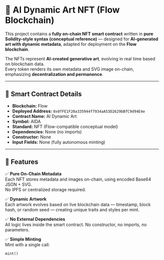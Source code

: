 # 🧠 AI Dynamic Art NFT (Flow Blockchain)

This project contains a **fully on-chain NFT smart contract** written in **pure Solidity-style syntax (conceptual reference)** — designed for **AI-generated art with dynamic metadata**, adapted for deployment on the **Flow blockchain**.

The NFTs represent **AI-created generative art**, evolving in real time based on blockchain data.  
Every token renders its own metadata and SVG image on-chain, emphasizing **decentralization and permanence**.

---

## 📜 Smart Contract Details

- **Blockchain:** Flow  
- **Deployed Address:** `0x0fFE1F20a335944f7934aA53D2629bBfC9d94E4e`  
- **Contract Name:** AI Dynamic Art  
- **Symbol:** AIDA  
- **Standard:** NFT (Flow-compatible conceptual model)  
- **Dependencies:** None (no imports)  
- **Constructor:** None  
- **Input Fields:** None (fully autonomous minting)

---

## 🎨 Features

✅ **Pure On-Chain Metadata**  
Each NFT stores metadata and images on-chain, using encoded Base64 JSON + SVG.  
No IPFS or centralized storage required.

✅ **Dynamic Artwork**  
Each artwork evolves based on live blockchain data — timestamp, block hash, or random seed — creating unique traits and styles per mint.

✅ **No External Dependencies**  
All logic lives inside the smart contract. No constructor, no imports, no parameters.

✅ **Simple Minting**  
Mint with a single call:
```solidity
mint()
